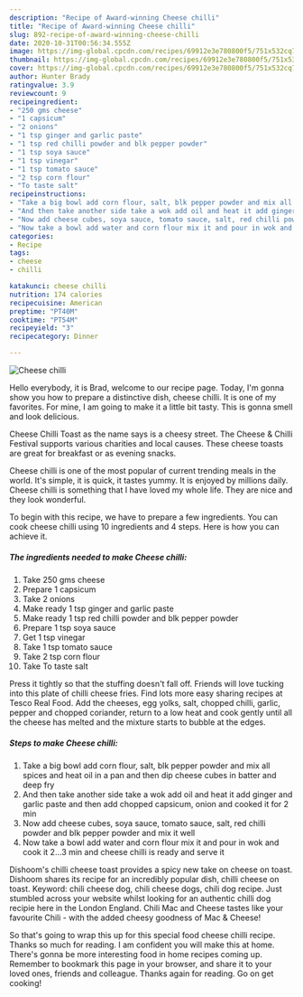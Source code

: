 ```yaml
---
description: "Recipe of Award-winning Cheese chilli"
title: "Recipe of Award-winning Cheese chilli"
slug: 892-recipe-of-award-winning-cheese-chilli
date: 2020-10-31T00:56:34.555Z
image: https://img-global.cpcdn.com/recipes/69912e3e780800f5/751x532cq70/cheese-chilli-recipe-main-photo.jpg
thumbnail: https://img-global.cpcdn.com/recipes/69912e3e780800f5/751x532cq70/cheese-chilli-recipe-main-photo.jpg
cover: https://img-global.cpcdn.com/recipes/69912e3e780800f5/751x532cq70/cheese-chilli-recipe-main-photo.jpg
author: Hunter Brady
ratingvalue: 3.9
reviewcount: 9
recipeingredient:
- "250 gms cheese"
- "1 capsicum"
- "2 onions"
- "1 tsp ginger and garlic paste"
- "1 tsp red chilli powder and blk pepper powder"
- "1 tsp soya sauce"
- "1 tsp vinegar"
- "1 tsp tomato sauce"
- "2 tsp corn flour"
- "To taste salt"
recipeinstructions:
- "Take a big bowl add corn flour, salt, blk pepper powder and mix all spices and heat oil in a pan and then dip cheese cubes in batter and deep fry"
- "And then take another side take a wok add oil and heat it add ginger and garlic paste and then add chopped capsicum, onion and cooked it for 2 min"
- "Now add cheese cubes, soya sauce, tomato sauce, salt, red chilli powder and blk pepper powder and mix it well"
- "Now take a bowl add water and corn flour mix it and pour in wok and cook it 2...3 min and cheese chilli is ready and serve it"
categories:
- Recipe
tags:
- cheese
- chilli

katakunci: cheese chilli 
nutrition: 174 calories
recipecuisine: American
preptime: "PT40M"
cooktime: "PT54M"
recipeyield: "3"
recipecategory: Dinner

---
```



![Cheese chilli](https://img-global.cpcdn.com/recipes/69912e3e780800f5/751x532cq70/cheese-chilli-recipe-main-photo.jpg)

Hello everybody, it is Brad, welcome to our recipe page. Today, I'm gonna show you how to prepare a distinctive dish, cheese chilli. It is one of my favorites. For mine, I am going to make it a little bit tasty. This is gonna smell and look delicious.

Cheese Chilli Toast as the name says is a cheesy street. The Cheese &amp; Chilli Festival supports various charities and local causes. These cheese toasts are great for breakfast or as evening snacks.

Cheese chilli is one of the most popular of current trending meals in the world. It's simple, it is quick, it tastes yummy. It is enjoyed by millions daily. Cheese chilli is something that I have loved my whole life. They are nice and they look wonderful.


To begin with this recipe, we have to prepare a few ingredients. You can cook cheese chilli using 10 ingredients and 4 steps. Here is how you can achieve it.

<!--inarticleads1-->

##### The ingredients needed to make Cheese chilli:

1. Take 250 gms cheese
1. Prepare 1 capsicum
1. Take 2 onions
1. Make ready 1 tsp ginger and garlic paste
1. Make ready 1 tsp red chilli powder and blk pepper powder
1. Prepare 1 tsp soya sauce
1. Get 1 tsp vinegar
1. Take 1 tsp tomato sauce
1. Take 2 tsp corn flour
1. Take To taste salt


Press it tightly so that the stuffing doesn&#39;t fall off. Friends will love tucking into this plate of chilli cheese fries. Find lots more easy sharing recipes at Tesco Real Food. Add the cheeses, egg yolks, salt, chopped chilli, garlic, pepper and chopped coriander, return to a low heat and cook gently until all the cheese has melted and the mixture starts to bubble at the edges. 

<!--inarticleads2-->

##### Steps to make Cheese chilli:

1. Take a big bowl add corn flour, salt, blk pepper powder and mix all spices and heat oil in a pan and then dip cheese cubes in batter and deep fry
1. And then take another side take a wok add oil and heat it add ginger and garlic paste and then add chopped capsicum, onion and cooked it for 2 min
1. Now add cheese cubes, soya sauce, tomato sauce, salt, red chilli powder and blk pepper powder and mix it well
1. Now take a bowl add water and corn flour mix it and pour in wok and cook it 2...3 min and cheese chilli is ready and serve it


Dishoom&#39;s chilli cheese toast provides a spicy new take on cheese on toast. Dishoom shares its recipe for an incredibly popular dish, chilli cheese on toast. Keyword: chili cheese dog, chili cheese dogs, chili dog recipe. Just stumbled across your website whilst looking for an authentic chilli dog recipie here in the London England. Chili Mac and Cheese tastes like your favourite Chili - with the added cheesy goodness of Mac &amp; Cheese! 

So that's going to wrap this up for this special food cheese chilli recipe. Thanks so much for reading. I am confident you will make this at home. There's gonna be more interesting food in home recipes coming up. Remember to bookmark this page in your browser, and share it to your loved ones, friends and colleague. Thanks again for reading. Go on get cooking!
